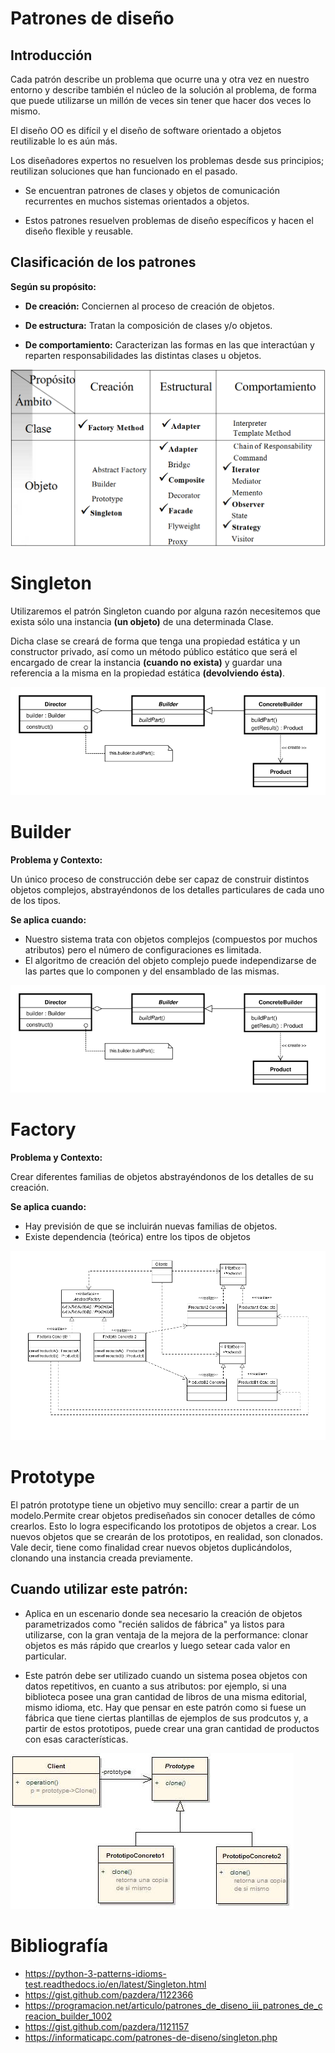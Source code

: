 # Patrones de diseño

## Introducción

Cada patrón describe un problema que ocurre una y otra vez en nuestro entorno y describe también el núcleo de 
la solución al problema, de forma que puede utilizarse un millón de veces sin tener que hacer dos veces lo mismo.

El diseño OO es difícil y el diseño de software orientado a objetos reutilizable lo es aún más.

Los diseñadores expertos no resuelven los problemas desde sus principios; reutilizan soluciones que han funcionado en el pasado.

* Se encuentran patrones de clases y objetos de comunicación recurrentes en muchos sistemas orientados a objetos.

* Estos patrones resuelven problemas de diseño específicos y hacen el diseño flexible y reusable.

## Clasificación de los patrones

**Según su propósito:**

* **De creación:** Conciernen al proceso de creación de objetos.

* **De estructura:** Tratan la composición de clases y/o objetos.

* **De comportamiento:** Caracterizan las formas en las que interactúan y reparten responsabilidades las distintas clases u objetos.

![imagen](/Imagenes/imagen1.PNG)

# Singleton

Utilizaremos el patrón Singleton cuando por alguna razón necesitemos que exista sólo una instancia **(un objeto)** de una determinada Clase.

Dicha clase se creará de forma que tenga una propiedad estática y un constructor privado, así como un método público estático que será el encargado de crear la instancia **(cuando no exista)** y guardar una referencia a la misma en la propiedad estática **(devolviendo ésta)**.

![imagen](/Imagenes/imagen2.png)


# Builder

**Problema y Contexto:**

Un único proceso de construcción debe ser capaz de construir distintos objetos complejos, abstrayéndonos de los detalles particulares de cada uno de los tipos.

**Se aplica cuando:**

* Nuestro sistema trata con objetos complejos (compuestos por muchos atributos) pero el número de configuraciones es limitada.
* El algoritmo de creación del objeto complejo puede independizarse de las partes que lo componen y del ensamblado de las mismas.

![imagen](/Imagenes/imagen3.png)

# Factory

**Problema y Contexto:**

Crear diferentes familias de objetos abstrayéndonos de los detalles de su creación.

**Se aplica cuando:**

* Hay previsión de que se incluirán nuevas familias de objetos.
* Existe dependencia (teórica) entre los tipos de objetos

![imagen](/Imagenes/imagen4.png)

# Prototype

El patrón prototype tiene un objetivo muy sencillo: crear a partir de un modelo.Permite crear objetos prediseñados sin conocer detalles de cómo crearlos. Esto lo logra especificando los prototipos de objetos a crear. Los nuevos objetos que se crearán de los prototipos, en realidad, son clonados. Vale decir, tiene como finalidad crear nuevos objetos duplicándolos, clonando una instancia creada previamente.

## Cuando utilizar este patrón:

* Aplica en un escenario donde sea necesario la creación de objetos parametrizados como "recién salidos de fábrica" ya listos para utilizarse, con la gran ventaja de la mejora de la performance: clonar objetos es más rápido que crearlos y luego setear cada valor en particular.

* Este patrón debe ser utilizado cuando un sistema posea objetos con datos repetitivos, en cuanto a sus atributos: por ejemplo, si una biblioteca posee una gran cantidad de libros de una misma editorial, mismo idioma, etc. Hay que pensar en este patrón como si fuese un fábrica que tiene ciertas plantillas de ejemplos de sus prodcutos y, a partir de estos prototipos, puede crear una gran cantidad de productos con esas características.

![imagen](/Imagenes/imagen5.png)

# Bibliografía

* https://python-3-patterns-idioms-test.readthedocs.io/en/latest/Singleton.html
* https://gist.github.com/pazdera/1122366
* https://programacion.net/articulo/patrones_de_diseno_iii_patrones_de_creacion_builder_1002
* https://gist.github.com/pazdera/1121157
* https://informaticapc.com/patrones-de-diseno/singleton.php
